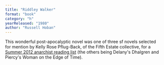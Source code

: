 ```yaml
---
title: "Riddley Walker"
format: "book"
category: "h"
yearReleased: "1980"
author: "Russell Hoban"
---
```

This wonderful post-apocalyptic novel was one of three sf  novels selected for mention by Kelly Rose Pflug-Back, of the Fifth Estate collective, for a  <a href="http://www.fifthestate.org/archive/387-summer-2012/anarchist-reading-list-fifth-estate-staff/">Summer 2012 anarchist reading list</a>  (the others being Delany's Dhalgren and Piercy's Woman on the Edge of  Time).
 
